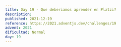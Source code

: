 ```yaml
---
title: Day 19 - Que deberiamos aprender en Platzi?
description:
published: 2021-12-19
reference: https://2021.adventjs.dev/challenges/19
advent: 2021
dificultad: Normal
day: 19
---
```

